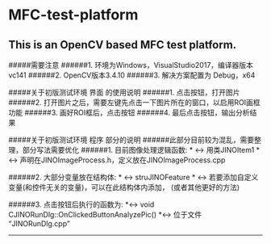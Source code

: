 # MFC-test-platform
This is an OpenCV based MFC test platform.
---------------------------------------------------------------
#####需要注意
######1. 环境为Windows，VisualStudio2017，编译器版本vc141
######2. OpenCV版本3.4.10
######3. 解决方案配置为 Debug，x64

#####关于初版测试环境 界面 的使用说明
######1. 点击按钮<OPEN>，打开图片
######2. 打开图片之后，需要左键先点击一下图片所在的窗口，以启用ROI画框功能
######3. 画好ROI框后，点击按钮<Reset ROI>
######4. 最后点击按钮<Analyze>，输出分析结果

#####关于初版测试环境 程序 部分的说明
######此部分目前较为混乱，需要整理，部分写法需要优化
######1. 目前图像处理逻辑函数: 
    * <-> 用类JINOItem1
    * <-> 声明在JINOImageProcess.h，定义放在JINOImageProcess.cpp

######2. 大部分变量放在结构体: 
    * <-> struJINOFeature
    * <-> 若要添加自定义变量(和控件无关的变量)，可以在此结构体内添加，
        (或者其他更好的方法)

######3. 点击按钮后执行的函数为:
    *<-> void CJINORunDlg::OnClickedButtonAnalyzePic()
    *<-> 位于文件 “JINORunDlg.cpp”

-------------------------------------------------------------
